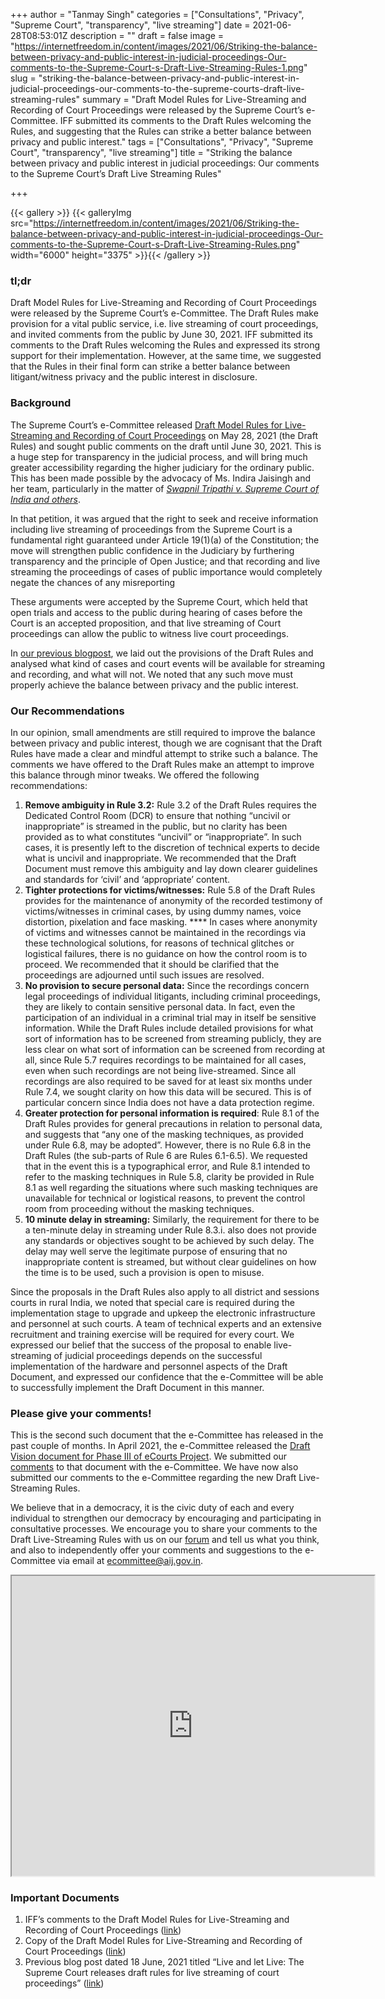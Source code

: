 +++
author = "Tanmay Singh"
categories = ["Consultations", "Privacy", "Supreme Court", "transparency", "live streaming"]
date = 2021-06-28T08:53:01Z
description = ""
draft = false
image = "https://internetfreedom.in/content/images/2021/06/Striking-the-balance-between-privacy-and-public-interest-in-judicial-proceedings-Our-comments-to-the-Supreme-Court-s-Draft-Live-Streaming-Rules-1.png"
slug = "striking-the-balance-between-privacy-and-public-interest-in-judicial-proceedings-our-comments-to-the-supreme-courts-draft-live-streaming-rules"
summary = "Draft Model Rules for Live-Streaming and Recording of Court Proceedings were released by the Supreme Court’s e-Committee. IFF submitted its comments to the Draft Rules welcoming the Rules, and suggesting that the Rules can strike a better balance between  privacy and public interest."
tags = ["Consultations", "Privacy", "Supreme Court", "transparency", "live streaming"]
title = "Striking the balance between privacy and public interest in judicial proceedings: Our comments to the Supreme Court’s Draft Live Streaming Rules"

+++


{{< gallery >}}
{{< galleryImg  src="https://internetfreedom.in/content/images/2021/06/Striking-the-balance-between-privacy-and-public-interest-in-judicial-proceedings-Our-comments-to-the-Supreme-Court-s-Draft-Live-Streaming-Rules.png" width="6000" height="3375" >}}{{< /gallery >}}

>>>> <form><script src="https://checkout.razorpay.com/v1/payment-button.js" data-payment_button_id="pl_HLkgeWGQLMuddp" async> </script> </form>

### tl;dr

Draft Model Rules for Live-Streaming and Recording of Court Proceedings were released by the Supreme Court’s e-Committee. The Draft Rules make provision for a vital public service, i.e. live streaming of court proceedings, and invited comments from the public by June 30, 2021. IFF submitted its comments to the Draft Rules welcoming the Rules and expressed its strong support for their implementation. However, at the same time, we suggested that the Rules in their final form can strike a better balance between litigant/witness privacy and the public interest in disclosure.

### Background

The Supreme Court’s e-Committee released [Draft Model Rules for Live-Streaming and Recording of Court Proceedings](https://ecommitteesci.gov.in/document/draft-model-rules-for-live-streaming-and-recording-of-court-proceedings/) on May 28, 2021 (the Draft Rules) and sought public comments on the draft until June 30, 2021. This is a huge step for transparency in the judicial process, and will bring much greater accessibility regarding the higher judiciary for the ordinary public. This has been made possible by the advocacy of Ms. Indira Jaisingh and her team, particularly in the matter of [_Swapnil Tripathi v. Supreme Court of India and others_](https://indiankanoon.org/doc/43629806/).

In that petition, it was argued that the right to seek and receive information including live streaming of proceedings from the Supreme Court is a fundamental right guaranteed under Article 19(1)(a) of the Constitution; the move will strengthen public confidence in the Judiciary by furthering transparency and the principle of Open Justice; and that recording and live streaming the proceedings of cases of public importance would completely negate the chances of any misreporting

These arguments were accepted by the Supreme Court, which held that open trials and access to the public during hearing of cases before the Court is an accepted proposition, and that live streaming of Court proceedings can allow the public to witness live court proceedings.

In [our previous blogpost](https://internetfreedom.in/live-and-let-live-the-supreme-court-releases-draft-rules-for-live-streaming-of-court-proceedings-2/), we laid out the provisions of the Draft Rules and analysed what kind of cases and court events will be available for streaming and recording, and what will not. We noted that any such move must properly achieve the balance between privacy and the public interest.

### Our Recommendations

In our opinion, small amendments are still required to improve the balance between privacy and public interest, though we are cognisant that the Draft Rules have made a clear and mindful attempt to strike such a balance. The comments we have offered to the Draft Rules make an attempt to improve this balance through minor tweaks. We offered the following recommendations:

1. **Remove ambiguity in Rule 3.2:** Rule 3.2 of the Draft Rules requires the Dedicated Control Room (DCR) to ensure that nothing “uncivil or inappropriate” is streamed in the public, but no clarity has been provided as to what constitutes “uncivil” or “inappropriate”. In such cases, it is presently left to the discretion of technical experts to decide what is uncivil and inappropriate. We recommended that the Draft Document must remove this ambiguity and lay down clearer guidelines and standards for ‘civil’ and ‘appropriate’ content.
2. **Tighter protections for victims/witnesses:** Rule 5.8 of the Draft Rules provides for the maintenance of anonymity of the recorded testimony of victims/witnesses in criminal cases, by using dummy names, voice distortion, pixelation and face masking. **** In cases where anonymity of victims and witnesses cannot be maintained in the recordings via these technological solutions, for reasons of technical glitches or logistical failures, there is no guidance on how the control room is to proceed. We recommended that it should be clarified that the proceedings are adjourned until such issues are resolved.
3. **No provision to secure personal data:** Since the recordings concern legal proceedings of individual litigants, including criminal proceedings, they are likely to contain sensitive personal data. In fact, even the participation of an individual in a criminal trial may in itself be sensitive information. While the Draft Rules include detailed provisions for what sort of information has to be screened from streaming publicly, they are less clear on what sort of information can be screened from recording at all, since Rule 5.7 requires recordings to be maintained for all cases, even when such recordings are not being live-streamed. Since all recordings are also required to be saved for at least six months under Rule 7.4, we sought clarity on how this data will be secured. This is of particular concern since India does not have a data protection regime.
4. **Greater protection for personal information is required**: Rule 8.1 of the Draft Rules provides for general precautions in relation to personal data, and suggests that “any one of the masking techniques, as provided under Rule 6.8, may be adopted”. However, there is no Rule 6.8 in the Draft Rules (the sub-parts of Rule 6 are Rules 6.1-6.5). We requested that in the event this is a typographical error, and Rule 8.1 intended to refer to the masking techniques in Rule 5.8, clarity be provided in Rule 8.1 as well regarding the situations where such masking techniques are unavailable for technical or logistical reasons, to prevent the control room from proceeding without the masking techniques.
5. **10 minute delay in streaming:** Similarly, the requirement for there to be a ten-minute delay in streaming under Rule 8.3.i. also does not provide any standards or objectives sought to be achieved by such delay. The delay may well serve the legitimate purpose of ensuring that no inappropriate content is streamed, but without clear guidelines on how the time is to be used, such a provision is open to misuse.

Since the proposals in the Draft Rules also apply to all district and sessions courts in rural India, we noted that special care is required during the implementation stage to upgrade and upkeep the electronic infrastructure and personnel at such courts. A team of technical experts and an extensive recruitment and training exercise will be required for every court. We expressed our belief that the success of the proposal to enable live-streaming of judicial proceedings depends on the successful implementation of the hardware and personnel aspects of the Draft Document, and expressed our confidence that the e-Committee will be able to successfully implement the Draft Document in this manner.

### Please give your comments!

This is the second such document that the e-Committee has released in the past couple of months. In April 2021, the e-Committee released the [Draft Vision document for Phase III of eCourts Project](https://ecommitteesci.gov.in/document/draft-vision-document-for-e-courts-project-phase-iii/). We submitted our [comments](https://drive.google.com/file/d/1FXHIwmkVRCxo7PZgClIHGJeBfp84WX5a/view) to that document with the e-Committee. We have now also submitted our comments to the e-Committee regarding the new Draft Live-Streaming Rules.

We believe that in a democracy, it is the civic duty of each and every individual to strengthen our democracy by encouraging and participating in consultative processes. We encourage you to share your comments to the Draft Live-Streaming Rules with us on our [forum](https://forum.internetfreedom.in/) and tell us what you think, and also to independently offer your comments and suggestions to the e-Committee via email at [ecommittee@aij.gov.in](mailto:ecommittee@aij.gov.in).

<iframe src="https://drive.google.com/file/d/1hv7hPn-GEuc-pXzIlIC-IqAg-aLe6Jjk/preview" width="580" height="480"></iframe>

### Important Documents

1. IFF’s comments to the Draft Model Rules for Live-Streaming and Recording of Court Proceedings ([link](https://drive.google.com/file/d/13u-BeoCyOKW_UUka-w6QG1hoiJrhvm0B/view?usp=sharing))
2. Copy of the Draft Model Rules for Live-Streaming and Recording of Court Proceedings ([link](https://ecommitteesci.gov.in/document/draft-model-rules-for-live-streaming-and-recording-of-court-proceedings/))
3. Previous blog post dated 18 June, 2021 titled “Live and let Live: The Supreme Court releases draft rules for live streaming of court proceedings” ([link](https://internetfreedom.in/live-and-let-live-the-supreme-court-releases-draft-rules-for-live-streaming-of-court-proceedings-2/))

> > > <form><script src="https://cdn.razorpay.com/static/widget/subscription-button.js" data-subscription_button_id="pl_HLk5qU1K35hmPH" data-button_theme="brand-color" async> </script> </form>









